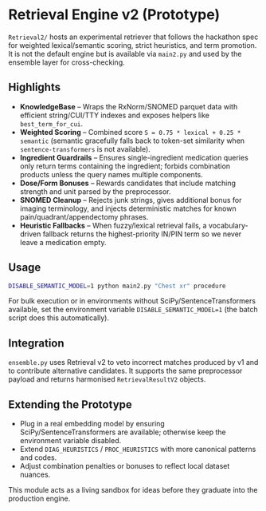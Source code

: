 # Retrieval Engine v2 (Prototype)

`Retrieval2/` hosts an experimental retriever that follows the hackathon spec for weighted lexical/semantic scoring, strict heuristics, and term promotion. It is not the default engine but is available via `main2.py` and used by the ensemble layer for cross-checking.

## Highlights

- **KnowledgeBase** – Wraps the RxNorm/SNOMED parquet data with efficient string/CUI/TTY indexes and exposes helpers like `best_term_for_cui`.
- **Weighted Scoring** – Combined score `S = 0.75 * lexical + 0.25 * semantic` (semantic gracefully falls back to token-set similarity when `sentence-transformers` is not available).
- **Ingredient Guardrails** – Ensures single-ingredient medication queries only return terms containing the ingredient; forbids combination products unless the query names multiple components.
- **Dose/Form Bonuses** – Rewards candidates that include matching strength and unit parsed by the preprocessor.
- **SNOMED Cleanup** – Rejects junk strings, gives additional bonus for imaging terminology, and injects deterministic matches for known pain/quadrant/appendectomy phrases.
- **Heuristic Fallbacks** – When fuzzy/lexical retrieval fails, a vocabulary-driven fallback returns the highest-priority IN/PIN term so we never leave a medication empty.

## Usage

```bash
DISABLE_SEMANTIC_MODEL=1 python main2.py "Chest xr" procedure
```

For bulk execution or in environments without SciPy/SentenceTransformers available, set the environment variable `DISABLE_SEMANTIC_MODEL=1` (the batch script does this automatically).

## Integration

`ensemble.py` uses Retrieval v2 to veto incorrect matches produced by v1 and to contribute alternative candidates. It supports the same preprocessor payload and returns harmonised `RetrievalResultV2` objects.

## Extending the Prototype

- Plug in a real embedding model by ensuring SciPy/SentenceTransformers are available; otherwise keep the environment variable disabled.
- Extend `DIAG_HEURISTICS` / `PROC_HEURISTICS` with more canonical patterns and codes.
- Adjust combination penalties or bonuses to reflect local dataset nuances.

This module acts as a living sandbox for ideas before they graduate into the production engine.

